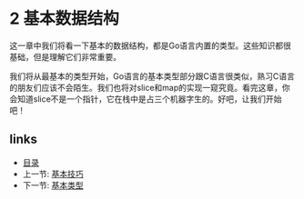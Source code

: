 # 2 基本数据结构

这一章中我们将看一下基本的数据结构，都是Go语言内置的类型。这些知识都很基础，但是理解它们非常重要。

我们将从最基本的类型开始，Go语言的基本类型部分跟C语言很类似，熟习C语言的朋友们应该不会陌生。我们也将对slice和map的实现一窥究竟。看完这章，你会知道slice不是一个指针，它在栈中是占三个机器字生的。好吧，让我们开始吧！

## links
   * [目录](<preface.md>)
   * 上一节: [基本技巧](<01.3.md>)
   * 下一节: [基本类型](<02.1.md>)